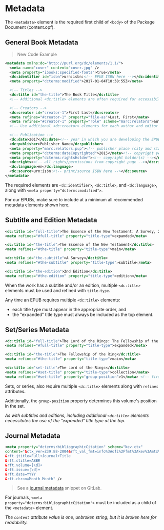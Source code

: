 # Metadata

The <code>&#60;metadata&#62;</code> element is the required first child of <code>&#60;body&#62;</code> of the Package Document (content.opf).

## General Book Metadata

> <span class="changes">New Code Example</span>

```xml
<metadata xmlns:dc="http://purl.org/dc/elements/1.1/">
  <meta name="cover" content="cover.jpg" />
  <meta property="ibooks:specified-fonts">true</meta>
  <dc:identifier id="isbn">urn:isbn:<!-- EPUB ISBN here --></dc:identifier>
  <meta property="dcterms:modified">2017-01-04T18:38:55Z</meta>

  <!-- Titles -->
  <dc:title id="the-title">The Book Title</dc:title>
  <!-- Additional <dc:title> elements are often required for accessibility -->

  <!-- Creators -->
  <dc:creator id="creator-1">First Last</dc:creator>
  <meta refines="#creator-1" property="file-as">Last, First</meta>
  <meta refines="#creator-1" property="role" scheme="marc:relators">aut</meta>
  <!-- Use additional <dc:creator> elements for each author and editor -->

  <!-- Publication -->
  <dc:date>2017</dc:date><!-- year in which you are developing the EPUB -->
  <dc:publisher>Publisher Name</dc:publisher>
  <meta property="marc:relators:pup"><!-- publisher place (city and state) --></meta>
  <meta property="dcterms:dateCopyrighted">2015</meta><!-- copyright year of the publication -->
  <meta property="dcterms:rightsHolder"><!-- copyright holder(s) --></meta>
  <dc:rights><!-- all rights/permissions from copyright page --></dc:rights>
  <dc:language>en</dc:language>
  <dc:source>urn:isbn:<!-- print/source ISBN here --></dc:source>
</metadata>
```

The required elements are <code>&#60;dc:identifier&#62;</code>, <code>&#60;dc:title&#62;</code>, and <code>&#60;dc:language&#62;</code>, along with <code>&#60;meta property="dcterms:modified"&#62;</code>.

<aside class="notice">For our EPUBs, make sure to include at a minimum all recommended metadata elements shown here.</aside>

## Subtitle and Edition Metadata

```xml
<dc:title id="full-title">The Essence of the New Testament: A Survey, 2nd Edition</dc:title>
<meta refines="#full-title" property="title-type">expanded</meta>

<dc:title id="the-title">The Essence of the New Testament</dc:title>
<meta refines="#the-title" property="title-type">main</meta>

<dc:title id="the-subtitle">A Survey</dc:title>
<meta refines="#the-subtitle" property="title-type">subtitle</meta>

<dc:title id="the-edition">2nd Edition</dc:title>
<meta refines="#the-edition" property="title-type">edition</meta>
```

When the work has a subtitle and/or an edition, multiple <code>&#60;dc:title&#62;</code> elements must be used and refined with <code>title-type</code>.

Any time an EPUB requires multiple <code>&#60;dc:title&#62;</code> elements:

* each title type must appear in the appropriate order, and
* the "expanded" title type must always be included as the top element.

## Set/Series Metadata

```xml
<dc:title id="full-title">The Lord of the Rings: The Fellowship of the Ring</dc:title>
<meta refines="#full-title" property="title-type">expanded</meta>

<dc:title id="the-title">The Fellowship of the Ring</dc:title>
<meta refines="#the-title" property="title-type">main</meta>

<dc:title id="set-title">The Lord of the Rings</dc:title>
<meta refines="#set-title" property="title-type">collection</meta>
<meta refines="#set-title" property="group-position">1</meta> <!-- first volume -->
```

Sets, or series, also require multiple <code>&#60;dc:title&#62;</code> elements along with <code>refines</code> attributes.

Additionally, the <code>group-position</code> property determines this volume's position in the set.

*As with subtitles and editions, including additional <code>&#60;dc:title&#62;</code> elements necessitates the use of the "expanded" title type at the top.*

## Journal Metadata

```xml
<meta property="dcterms:bibliographicCitation" scheme="kev.ctx"
content="&ctx_ver=Z39.88-2004&rft_val_fmt=info%3Aofi%2Ffmt%3Akev%3Amtx%3Ajournal
&rft.jtitle=Full+Journal+Title
&rft.stitle=ABBR
&rft.volume=[\d]+
&rft.issue=[\d]+
&rft.date=YYYY
&rft.chron=Month-Month" />
```

> See a [journal metadata](https://gitlab.com/snippets/26999) snippet on GitLab.

For journals, <code>&#60;meta property="dcterms:bibliographicCitation"&#62;</code> must be included as a child of the <code>&#60;metadata&#62;</code> element.

*The <code class="inline">content</code> attribute value is one, unbroken string, but it is broken here for readability.*